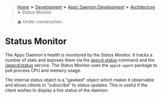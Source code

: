 > [Home](../../../README.md) ➤ [Development](../../README.md) ➤ [Appc Daemon Development](../README.md) ➤ [Architecture](README.md) ➤ Status Monitor

> :warning: Under construction.


# Status Monitor

The Appc Daemon's health is monitored by the Status Monitor. It tracks a number of stats and exposes
them via the [appcd status](../Commands/status.md) command and the
[/appcd/status](../Services/status.md) service. The Status Monitor uses the `appcd-agent` package
to poll process CPU and memory usage.

The internal status object is a "gawked" object which makes it observable and allows clients to
"subscribe" to status updates. This is useful if the client wishes to display a live status of the
daemon.

